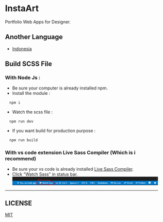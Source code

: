 # InstaArt
Portfolio Web Apps for Designer.

## Another Language
- [Indonesia](./README_id.md)

<!-- ## Website
https://rutinitaspelajar.duckdns.org -->

## Build SCSS File
### With Node Js :
- Be sure your computer is already installed npm.
- Install the module : 
```bash 
  npm i
```
- Watch the scss file :
```bash 
  npm run dev
```
- If you want build for production purpose :
```bash 
  npm run build
```

### With vs code extension Live Sass Compiler (Which is i recommend)
- Be sure your vs code is already installed [Live Sass Compiler](https://marketplace.visualstudio.com/items?itemName=ritwickdey.live-sass).
- Click "Watch Sass" in status bar.
  ![live sass compiler status bar image](./live-sass-compiler-status-bar.png)


---
## LICENSE
[MIT](./LICENSE.md)

<!-- © Developed by [Yusril A. P.](https://github.com/yusril-adr) -->